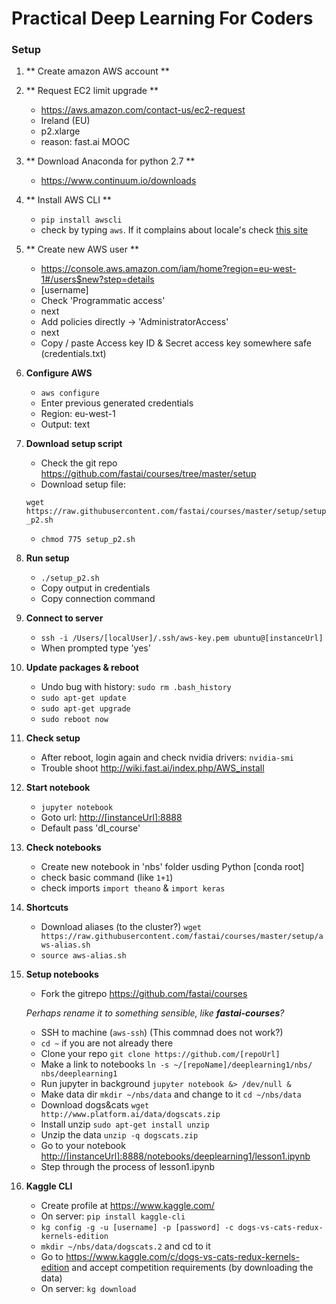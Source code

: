 # Practical Deep Learning For Coders

### Setup

1. ** Create amazon AWS account **

2. ** Request EC2 limit upgrade **
	* <https://aws.amazon.com/contact-us/ec2-request>
	* Ireland (EU)
	* p2.xlarge
	* reason: fast.ai MOOC

3. ** Download Anaconda for python 2.7 **
	* <https://www.continuum.io/downloads>

4. ** Install AWS CLI **
	* `pip install awscli`
	* check by typing `aws`. If it complains about locale's check [this site](https://coderwall.com/p/-k_93g/mac-os-x-valueerror-unknown-locale-utf-8-in-python)
	
		
5. ** Create new AWS user **
	* <https://console.aws.amazon.com/iam/home?region=eu-west-1#/users$new?step=details>
	* [username] 
	* Check 'Programmatic access'
	* next
	* Add policies directly -> 'AdministratorAccess'
	* next
	* Copy / paste Access key ID & Secret access key somewhere safe (credentials.txt)
	
6. **Configure AWS**
	* `aws configure`
	* Enter previous generated credentials
	* Region: eu-west-1
	* Output: text

7. **Download setup script**
	* Check the git repo <https://github.com/fastai/courses/tree/master/setup>
	* Download setup file: 
	
	`wget https://raw.githubusercontent.com/fastai/courses/master/setup/setup_p2.sh` 	
	* `chmod 775 setup_p2.sh`
	
8. **Run setup**
	* `./setup_p2.sh`
	* Copy output in credentials
	* Copy connection command
	
9. **Connect to server**
	* `ssh -i /Users/[localUser]/.ssh/aws-key.pem ubuntu@[instanceUrl]`
	* When prompted type 'yes'

10. **Update packages & reboot**
	* Undo bug with history: `sudo rm .bash_history`
	* `sudo apt-get update`
	* `sudo apt-get upgrade`
	* `sudo reboot now`
	
11. **Check setup**
	* After reboot, login again and check nvidia drivers: `nvidia-smi`
	* Trouble shoot <http://wiki.fast.ai/index.php/AWS_install> 
	
12. **Start notebook**
	* `jupyter notebook`
	* Goto url: <http://[instanceUrl]:8888>
	* Default pass 'dl_course'

13. **Check notebooks**
	* Create new notebook in 'nbs' folder usding Python [conda root]
	* check basic command (like `1+1`)
	* check imports `import theano` & `import keras`
	
14. **Shortcuts**
	* Download aliases (to the cluster?)
	`wget https://raw.githubusercontent.com/fastai/courses/master/setup/aws-alias.sh`
	* `source aws-alias.sh`

15. **Setup notebooks**
	* Fork the gitrepo <https://github.com/fastai/courses>
	
	*Perhaps rename it to something sensible, like **fastai-courses**?*
	
	* SSH to machine (`aws-ssh`) (This commnad does not work?)
	* `cd ~` if you are not already there
	* Clone your repo `git clone https://github.com/[repoUrl]`
	* Make a link to notebooks `ln -s ~/[repoName]/deeplearning1/nbs/ nbs/deeplearning1`
	* Run jupyter in background `jupyter notebook &> /dev/null &`
	* Make data dir `mkdir ~/nbs/data` and change to it `cd ~/nbs/data`
	* Download dogs&cats `wget http://www.platform.ai/data/dogscats.zip`
	* Install unzip `sudo apt-get install unzip`
	* Unzip the data `unzip -q dogscats.zip`
	* Go to your notebook <http://[instanceUrl]:8888/notebooks/deeplearning1/lesson1.ipynb>
	* Step through the process of lesson1.ipynb
	 
16. **Kaggle CLI**
	* Create profile at <https://www.kaggle.com/>
	* On server: `pip install kaggle-cli`
	* `kg config -g -u [username] -p [password] -c dogs-vs-cats-redux-kernels-edition`
	* `mkdir ~/nbs/data/dogscats.2` and cd to it
	* Go to <https://www.kaggle.com/c/dogs-vs-cats-redux-kernels-edition> and accept competition requirements (by downloading the data)
	* On server: `kg download`
	


	 	

